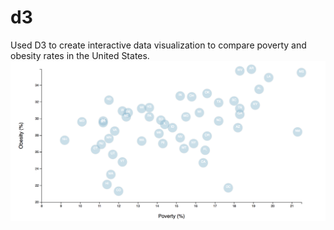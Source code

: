 # d3

Used D3 to create interactive data visualization to compare poverty and obesity rates in the United States. 
![Poverty-Obesity](assets/images/Obesity-v-Poverty.png)
